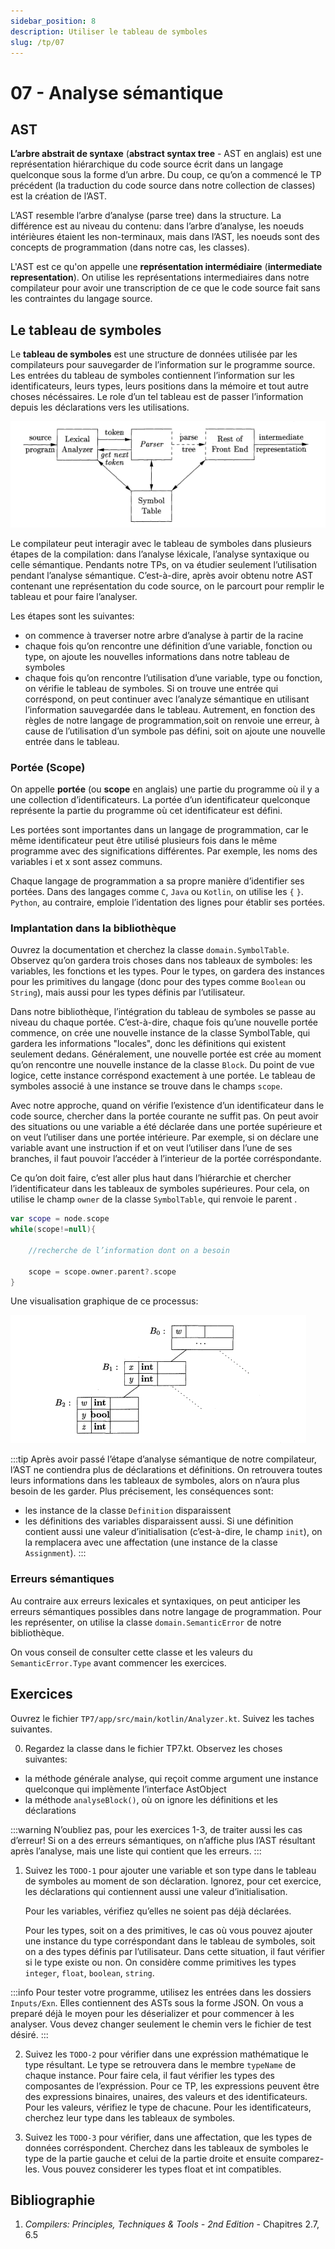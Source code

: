 ```yaml
---
sidebar_position: 8
description: Utiliser le tableau de symboles
slug: /tp/07
---
```


# 07 - Analyse sémantique

## AST
**L’arbre abstrait de syntaxe** (**abstract syntax tree** - AST en anglais) est une représentation hiérarchique du code source écrit dans un langage quelconque sous la forme d’un arbre. Du coup, ce qu’on a commencé le TP précédent (la traduction du code source dans notre collection de classes) est la création de l’AST. 

L’AST resemble l’arbre d’analyse (parse tree) dans la structure. La différence est au niveau du contenu: dans l’arbre d’analyse, les noeuds intérièures étaient les non-terminaux, mais dans l’AST, les noeuds sont des concepts de programmation (dans notre cas, les classes).

L'AST est ce qu'on appelle une **représentation intermédiaire** (**intermediate representation**). On utilise les représentations intermediaires dans notre compilateur pour avoir une transcription de ce que le code source fait sans les contraintes du langage source.

## Le tableau de symboles

Le **tableau de symboles** est une structure de données utilisée par les compilateurs pour sauvegarder de l’information sur le programme source. Les entrées du tableau de symboles contiennent l’information sur les identificateurs, leurs types, leurs positions dans la mémoire et tout autre choses nécéssaires. Le role d’un tel tableau est de passer l’information depuis les déclarations vers les utilisations. 

![Symbol table](images/07_symbol_table_compiler.png)

Le compilateur peut interagir avec le tableau de symboles dans plusieurs étapes de la compilation: dans l’analyse léxicale, l’analyse syntaxique ou celle sémantique. Pendants notre TPs, on va étudier seulement l’utilisation pendant l’analyse sémantique. C’est-à-dire, après avoir obtenu notre AST contenant une représentation du code source, on le parcourt pour remplir le tableau et pour faire l’analyser.

Les étapes sont les suivantes:
- on commence à traverser notre arbre d’analyse à partir de la racine
- chaque fois qu’on rencontre une définition d’une variable, fonction ou type, on ajoute les nouvelles informations dans notre tableau de symboles
- chaque fois qu’on rencontre l’utilisation d’une variable, type ou fonction, on vérifie le tableau de symboles. Si on trouve une entrée qui corréspond, on peut continuer avec l’analyze sémantique en utilisant l’information sauvegardée dans le tableau. Autrement, en fonction des règles de notre langage de programmation,soit on renvoie une erreur, à cause de l’utilisation d’un symbole pas défini, soit on ajoute une nouvelle entrée dans le tableau.

### Portée (Scope)

On appelle **portée** (ou **scope** en anglais) une partie du programme où il y a une collection d’identificateurs. La portée d’un identificateur quelconque représente la partie du programme où cet identificateur est défini.

Les portées sont importantes dans un langage de programmation, car le même identificateur peut être utilisé plusieurs fois dans le même programme avec des significations différentes. Par exemple, les noms des variables i et x sont assez communs.

Chaque langage de programmation a sa propre manière d’identifier ses portées. Dans des langages comme `C`, `Java` ou `Kotlin`, on utilise les `{` `}`. `Python`, au contraire, emploie l’identation des lignes pour établir ses portées. 

### Implantation dans la bibliothèque

Ouvrez la documentation et cherchez la classe `domain.SymbolTable`. Observez qu’on gardera trois choses dans nos tableaux de symboles: les variables, les fonctions et les types. Pour le types, on gardera des instances pour les primitives du langage (donc pour des types comme `Boolean` ou `String`), mais aussi pour les types définis par l’utilisateur. 

Dans notre bibliothèque, l’intégration du tableau de symboles se passe au niveau du chaque portée. C’est-à-dire, chaque fois qu’une nouvelle portée commence, on crée une nouvelle instance de la classe SymbolTable, qui gardera les informations "locales", donc les définitions qui existent seulement dedans. Généralement, une nouvelle portée est crée au moment qu’on rencontre une nouvelle instance de la classe `Block`. Du point de vue logice, cette instance corréspond exactement à une portée. Le tableau de symboles associé à une instance se trouve dans le champs `scope`.

Avec notre approche, quand on vérifie l’existence d’un identificateur dans le code source, chercher dans la portée courante ne suffit pas. On peut avoir des situations ou une variable a été déclarée dans une portée supérieure et on veut l’utiliser dans une portée intérieure. Par exemple, si on déclare une variable avant une instruction if et on veut l’utiliser dans l’une de ses branches, il faut pouvoir l’accéder à l’interieur de la portée corréspondante.
 
Ce qu’on doit faire, c’est aller plus haut dans l’hiérarchie et chercher l’identificateur dans les tableaux de symboles supérieures. Pour cela, on utilise le champ `owner` de la classe `SymbolTable`, qui renvoie le parent .

```kotlin
var scope = node.scope
while(scope!=null){
    
    //recherche de l’information dont on a besoin

    scope = scope.owner.parent?.scope
}
```

Une visualisation graphique de ce processus: 

![Chained symbol tables](images/07_chained_symbol_tables.png)

:::tip
Après avoir passé l’étape d’analyse sémantique de notre compilateur, l’AST ne contiendra plus de déclarations et définitions. On retrouvera toutes leurs informations dans les tableaux de symboles, alors on n’aura plus besoin de les garder. Plus précisement, les conséquences sont:
- les instance de la classe `Definition` disparaissent
- les définitions des variables disparaissent aussi. Si une définition contient aussi une valeur d’initialisation (c’est-à-dire, le champ `init`), on la remplacera avec une affectation (une instance de la classe `Assignment`).
:::

### Erreurs sémantiques
Au contraire aux erreurs lexicales et syntaxiques, on peut anticiper les erreurs sémantiques possibles dans notre langage de programmation. Pour les représenter, on utilise la classe `domain.SemanticError` de notre bibliothèque. 

On vous conseil de consulter cette classe et les valeurs du `SemanticError.Type` avant commencer les exercices.

## Exercices
Ouvrez le fichier `TP7/app/src/main/kotlin/Analyzer.kt`. Suivez les taches suivantes.

0. Regardez la classe dans le fichier TP7.kt. Observez les choses suivantes: 
- la méthode générale analyse, qui reçoit comme argument une instance quelconque qui implèmente l’interface AstObject
- la méthode `analyseBlock()`, où on ignore les définitions et les déclarations

:::warning
N’oubliez pas, pour les exercices 1-3, de traiter aussi les cas d’erreur! Si on a des erreurs sémantiques, on n’affiche plus l’AST résultant après l’analyse, mais une liste qui contient que les erreurs.
:::


1. Suivez les `TODO-1` pour ajouter une variable et son type dans le tableau de symboles au moment de son déclaration. Ignorez, pour cet exercice, les déclarations qui contiennent aussi une valeur d’initialisation.

    Pour les variables, vérifiez qu’elles ne soient pas déjà déclarées. 

    Pour les types, soit on a des primitives, le cas où vous pouvez ajouter une instance du type corréspondant dans le tableau de symboles, soit on a des types définis par l’utilisateur. Dans cette situation, il faut vérifier si le type existe ou non. On considère comme primitives les types `integer`, `float`, `boolean`, `string`.

:::info
Pour tester votre programme, utilisez les entrées dans les dossiers `Inputs/Exn`. Elles contiennent des ASTs sous la forme JSON. On vous a preparé déjà le moyen pour les déserializer et pour commencer à les analyser. Vous devez changer seulement le chemin vers le fichier de test désiré.
:::

2. Suivez les `TODO-2` pour vérifier dans une expréssion mathématique le type résultant. Le type se retrouvera dans le membre `typeName` de chaque instance. Pour faire cela, il faut vérifier les types des composantes de l’expréssion. Pour ce TP, les expressions peuvent être des expressions binaires, unaires, des valeurs et des identificateurs. Pour les valeurs, vérifiez le type de chacune. Pour les identificateurs, cherchez leur type dans les tableaux de symboles.
   
3. Suivez les `TODO-3` pour vérifier, dans une affectation, que les types de données corréspondent. Cherchez dans les tableaux de symboles le type de la partie gauche et celui de la partie droite et ensuite comparez-les. Vous pouvez considerer les types float et int compatibles.

## Bibliographie
1. *Compilers: Principles, Techniques & Tools - 2nd Edition* - Chapitres 2.7, 6.5
